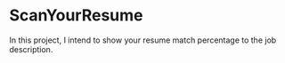 # ScanYourResume
In this project, I intend to show your resume match percentage to the job description. 
